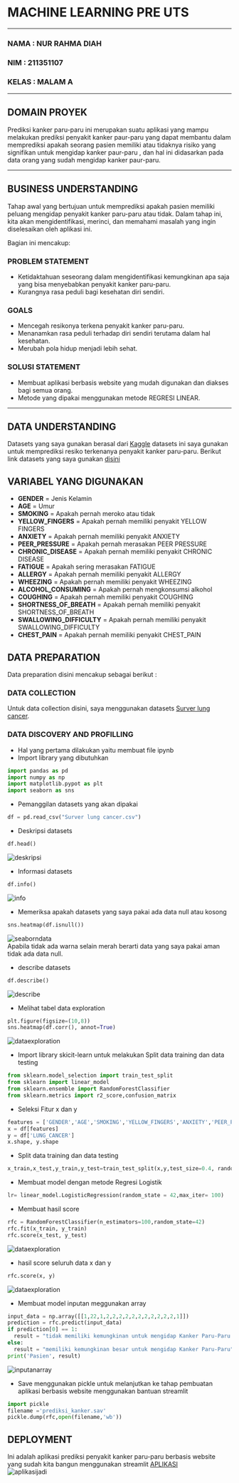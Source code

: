 # MACHINE LEARNING PRE UTS
___
### NAMA : NUR RAHMA DIAH
### NIM : 211351107
### KELAS : MALAM A
___
## DOMAIN PROYEK
Prediksi kanker paru-paru ini merupakan suatu aplikasi yang mampu melakukan prediksi penyakit kanker paur-paru yang dapat membantu dalam memprediksi apakah seorang pasien memiliki atau tidaknya risiko yang signifikan untuk mengidap kanker paur-paru
, dan hal ini didasarkan pada data orang yang sudah mengidap kanker paur-paru.
___
## BUSINESS UNDERSTANDING
Tahap awal yang bertujuan untuk memprediksi apakah pasien memiliki peluang 
mengidap penyakit kanker paru-paru atau tidak. Dalam tahap ini, kita akan mengidentifikasi, merinci, dan memahami masalah yang ingin diselesaikan oleh aplikasi ini.

Bagian ini mencakup:
### PROBLEM STATEMENT
- Ketidaktahuan seseorang dalam mengidentifikasi kemungkinan apa saja yang bisa menyebabkan penyakit kanker paru-paru.
- Kurangnya rasa peduli bagi kesehatan diri sendiri.
### GOALS
- Mencegah resikonya terkena penyakit kanker paru-paru.
- Menanamkan rasa peduli terhadap diri sendiri terutama dalam hal kesehatan.
- Merubah pola hidup menjadi lebih sehat.
### SOLUSI STATEMENT
- Membuat aplikasi berbasis website yang mudah digunakan dan diakses bagi semua orang.
- Metode yang dipakai menggunakan metode REGRESI LINEAR.
___
## DATA UNDERSTANDING
Datasets yang saya gunakan berasal dari [Kaggle](https://www.kaggle.com/) datasets ini saya gunakan untuk memprediksi resiko terkenanya penyakit kanker paru-paru.
Berikut link datasets yang saya gunakan [disini](https://www.kaggle.com/datasets/mysarahmadbhat/lung-cancer)
## VARIABEL YANG DIGUNAKAN
- **GENDER** = Jenis Kelamin 
- **AGE** = Umur
- **SMOKING** = Apakah pernah meroko atau tidak
- **YELLOW_FINGERS** = Apakah pernah memiliki penyakit YELLOW FINGERS
- **ANXIETY** = Apakah pernah memiliki penyakit ANXIETY
- **PEER_PRESSURE** = Apakah pernah merasakan PEER PRESSURE
- **CHRONIC_DISEASE** = Apakah pernah memiliki penyakit CHRONIC DISEASE
- **FATIGUE** = Apakah sering merasakan FATIGUE
- **ALLERGY** = Apakah pernah memiliki penyakit ALLERGY
- **WHEEZING** = Apakah pernah memiliki penyakit WHEEZING
- **ALCOHOL_CONSUMING** = Apakah pernah mengkonsumsi alkohol
- **COUGHING** = Apakah pernah memiliki penyakit COUGHING
- **SHORTNESS_OF_BREATH** = Apakah pernah memiliki penyakit SHORTNESS_OF_BREATH
- **SWALLOWING_DIFFICULTY** = Apakah pernah memiliki penyakit SWALLOWING_DIFFICULTY
- **CHEST_PAIN** = Apakah pernah memiliki penyakit CHEST_PAIN
## DATA PREPARATION
Data preparation disini mencakup sebagai berikut :
### DATA COLLECTION
Untuk data collection disini, saya menggunakan datasets [Surver lung cancer](https://www.kaggle.com/datasets/mysarahmadbhat/lung-cancer).
### DATA DISCOVERY AND PROFILLING
- Hal yang pertama dilakukan yaitu membuat file ipynb
- Import library yang dibutuhkan
``` python
import pandas as pd
import numpy as np
import matplotlib.pypot as plt
import seaborn as sns
```
- Pemanggilan datasets yang akan dipakai
``` python
df = pd.read_csv("Surver lung cancer.csv")
```
- Deskripsi datasets
```python
df.head()
```
![deskripsi](head.JPG)
- Informasi datasets
```python
df.info()
```
![info](info.JPG)
- Memeriksa apakah datasets yang saya pakai ada data null atau kosong
``` python
sns.heatmap(df.isnull())
```
![seaborndata](heatmap.JPG) <br>
Apabila tidak ada warna selain merah berarti data yang saya pakai aman tidak ada data null.
- describe datasets
``` python
df.describe()
```
![describe](describe.JPG) <br>
- Melihat tabel data exploration 
``` python
plt.figure(figsize=(10,8))
sns.heatmap(df.corr(), annot=True)
```
![dataexploration](heatmap2.JPG)
- Import library skicit-learn untuk melakukan Split data training dan data testing
``` python
from sklearn.model_selection import train_test_split
from sklearn import linear_model
from sklearn.ensemble import RandomForestClassifier
from sklearn.metrics import r2_score,confusion_matrix
```
- Seleksi Fitur x dan y
``` python
features = ['GENDER','AGE','SMOKING','YELLOW_FINGERS','ANXIETY','PEER_PRESSURE','CHRONIC_DISEASE','FATIGUE','ALLERGY','WHEEZING','ALCOHOL_CONSUMING','COUGHING','SHORTNESS_OF_BREATH','SWALLOWING_DIFFICULTY','CHEST_PAIN']
x = df[features]
y = df['LUNG_CANCER']
x.shape, y.shape
```
- Split data training dan data testing
``` python
x_train,x_test,y_train,y_test=train_test_split(x,y,test_size=0.4, random_state=42)
```
- Membuat model dengan metode Regresi Logistik
``` python
lr= linear_model.LogisticRegression(random_state = 42,max_iter= 100)
```
- Membuat hasil score
``` python
rfc = RandomForestClassifier(n_estimators=100,random_state=42)
rfc.fit(x_train, y_train)
rfc.score(x_test, y_test)
```
![dataexploration](score1.JPG)
- hasil score seluruh data x dan y
``` python
rfc.score(x, y)
```
![dataexploration](score2.JPG)
- Membuat model inputan meggunakan array
``` python
input_data = np.array([[1,22,1,2,2,2,2,2,2,2,2,2,2,2,1]])
prediction = rfc.predict(input_data)
if prediction[0] == 1:
  result = "tidak memiliki kemungkinan untuk mengidap Kanker Paru-Paru "
else:
  result = "memiliki kemungkinan besar untuk mengidap Kanker Paru-Paru"
print('Pasien', result)
```
![inputanarray](model.JPG)
-  Save menggunakan pickle untuk melanjutkan ke tahap pembuatan aplikasi berbasis website menggunakan bantuan streamlit
``` python
import pickle
filename ='prediksi_kanker.sav'
pickle.dump(rfc,open(filename,'wb'))
```
## DEPLOYMENT
Ini adalah aplikasi prediksi penyakit kanker paru-paru berbasis website yang sudah kita bangun menggunakan streamlit [APLIKASI](https://prediksikankerparuparu.streamlit.app/) <br>
![aplikasijadi](aplikasi.JPG)
